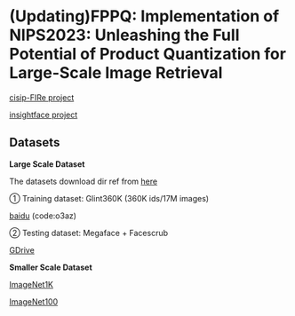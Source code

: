 # (Updating)FPPQ: Implementation of NIPS2023: Unleashing the Full Potential of Product Quantization for Large-Scale Image Retrieval



[cisip-FIRe project](https://github.com/CISiPLab/cisip-FIRe)

[insightface project](https://github.com/deepinsight/insightface)


## Datasets

**Large Scale Dataset**

The datasets download dir ref from [here](https://github.com/deepinsight/insightface/tree/c2db41402c627cab8ea32d55da591940f2258276/recognition/_datasets_)

① Training dataset: Glint360K (360K ids/17M images)

[baidu](https://pan.baidu.com/s/1GsYqTTt7_Dn8BfxxsLFN0w) (code:o3az)

② Testing dataset: Megaface + Facescrub 

[GDrive](https://drive.google.com/file/d/1KBwp0U9oZgZj7SYDXRxUnnH7Lwvd9XMy/view?usp=sharing)

**Smaller Scale Dataset**

[ImageNet1K](https://image-net.org/download-images)

[ImageNet100](https://drive.google.com/file/d/0B7IzDz-4yH_HSmpjSTlFeUlSS00/view?usp=drive_link&resourcekey=0-ozGVTlPhCjlY351mdV_9hg)
